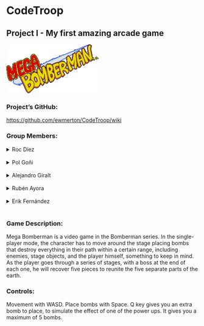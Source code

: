 # CodeTroop
## Project I - My first amazing arcade game

![](https://github.com/ewmerton/CodeTroop/blob/main/Project_7_Solution/Game/Assets/Mega_bomberman_logo.png?raw=true)

### Project’s GitHub:

https://github.com/ewmerton/CodeTroop/wiki

### Group Members:
<details> 
  <summary> Roc Díez </summary>
  
- Contributions:
   
- Github: [RocDiezBorras](https://github.com/RocDiezBorras)
  
</details><br>

<details> 
  <summary> Pol Goñi </summary>
  
- Contributions:
  
- Github: [polgoni1](https://github.com/polgoni1)
  
</details><br>

<details> 
  <summary> Alejandro Giralt </summary>
  
 - Contributions:
  
- Github: [zapper163](https://github.com/zapper163)
  
</details><br>

<details> 
  <summary> Rubén Ayora </summary>
  
- Contributions:
   
-  Github: [RubokiReuchi](https://github.com/RubokiReuchi)
  
</details><br>

 <details> 
  <summary> Erik Fernández </summary>
  
  - Contributions:
 
  - Github: [ewmerton](https://github.com/ewmerton)
  
  </details><br>
  

### Game Description:

Mega Bomberman is a video game in the Bomberman series. In the single-player mode, the character has to move around the stage placing bombs that destroy everything in their path within a certain range, including enemies, stage objects, and the player himself, something to keep in mind. As the player goes through a series of stages, with a boss at the end of each one, he will recover five pieces to reunite the five separate parts of the earth.



### Controls:

Movement with WASD.
Place bombs with Space.
Q key gives you an extra bomb to place, to simulate the effect of one of the power ups. It gives you a maximum of 5 bombs.
